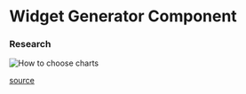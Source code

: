 # Widget Generator Component



### Research
![How to choose charts](https://cdn-images-1.medium.com/max/2000/1*bR2-wCe4Zh3LbZrnScV7dg.png)

[source](https://blog.sicara.com/compare-best-javascript-chart-libraries-2017-89fbe8cb112d)